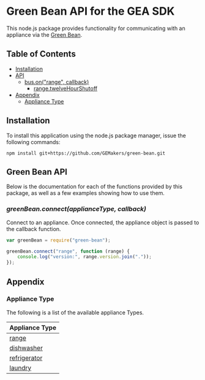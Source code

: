 # Green Bean API for the GEA SDK

This node.js package provides functionality for communicating with an appliance via the [Green Bean](http://firstbuild.com/greenbean).

## Table of Contents

- [Installation](#installation)
- [API](#green-bean-api)
  - [bus.on("range", callback)](#busonrange-callback)
    - [range.twelveHourShutoff](#rangetwelvehourshutoff)
- [Appendix](#appendix)
  - [Appliance Type](#appliance-type)

## Installation
To install this application using the node.js package manager, issue the following commands:

```
npm install git+https://github.com/GEMakers/green-bean.git
```

## Green Bean API
Below is the documentation for each of the functions provided by this package, as well as a few examples showing how to use them.

### *greenBean.connect(applianceType, callback)*
Connect to an appliance. Once connected, the appliance object is passed to the callback function.

``` javascript
var greenBean = require("green-bean");

greenBean.connect("range", function (range) {
    console.log("version:", range.version.join("."));
});
```

## Appendix

### Appliance Type
The following is a list of the available appliance Types.

| Appliance Type                                                              |
|:----------------------------------------------------------------------------|
| [range](git+https://github.com/GEMakers/gea-plugin-range.git)               |
| [dishwasher](git+https://github.com/GEMakers/gea-plugin-dishwasher.git)     |
| [refrigerator](git+https://github.com/GEMakers/gea-plugin-refrigerator.git) |
| [laundry](git+https://github.com/GEMakers/gea-plugin-laundry.git)           |

